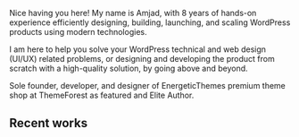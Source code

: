 Nice having you here! My name is Amjad, with 8 years of hands-on experience efficiently designing, building, launching, and scaling WordPress products using modern technologies.

I am here to help you solve your WordPress technical and web design (UI/UX) related problems, or designing and developing the product from scratch with a high-quality solution, by going above and beyond.
 
Sole founder, developer, and designer of EnergeticThemes premium theme shop at ThemeForest as featured and Elite Author. 


## Recent works

